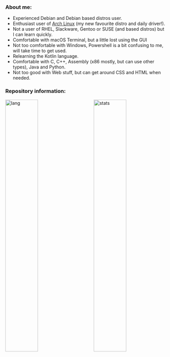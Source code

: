 ### About me:
  - Experienced Debian and Debian based distros user.
  - Enthusiast user of [Arch Linux](https://github.com/nunopenim/nunopenim/blob/main/GUIDE_ArchLinuxInstallation.md) (my new favourite distro and daily driver!).
  - Not a user of RHEL, Slackware, Gentoo or SUSE (and based distros) but I can learn quickly.
  - Comfortable with macOS Terminal, but a little lost using the GUI
  - Not too comfortable with Windows, Powershell is a bit confusing to me, will take time to get used.
  - Relearning the Kotlin language.
  - Comfortable with C, C++, Assembly (x86 mostly, but can use other types), Java and Python.
  - Not too good with Web stuff, but can get around CSS and HTML when needed.

### Repository information:
<p>
  <img width="45%" align="left" alt="lang" src="https://github-readme-stats.vercel.app/api/top-langs/?username=nunopenim&layout=compact&hide_border=true&langs_count=12&theme=dark&custom_title=Languages" />
  <img width="45%" align="right" alt="stats" src="https://github-readme-stats.vercel.app/api?username=nunopenim&show_icons=true&hide_border=true&count_private=true&theme=dark&custom_title=Statistics">
</p>
